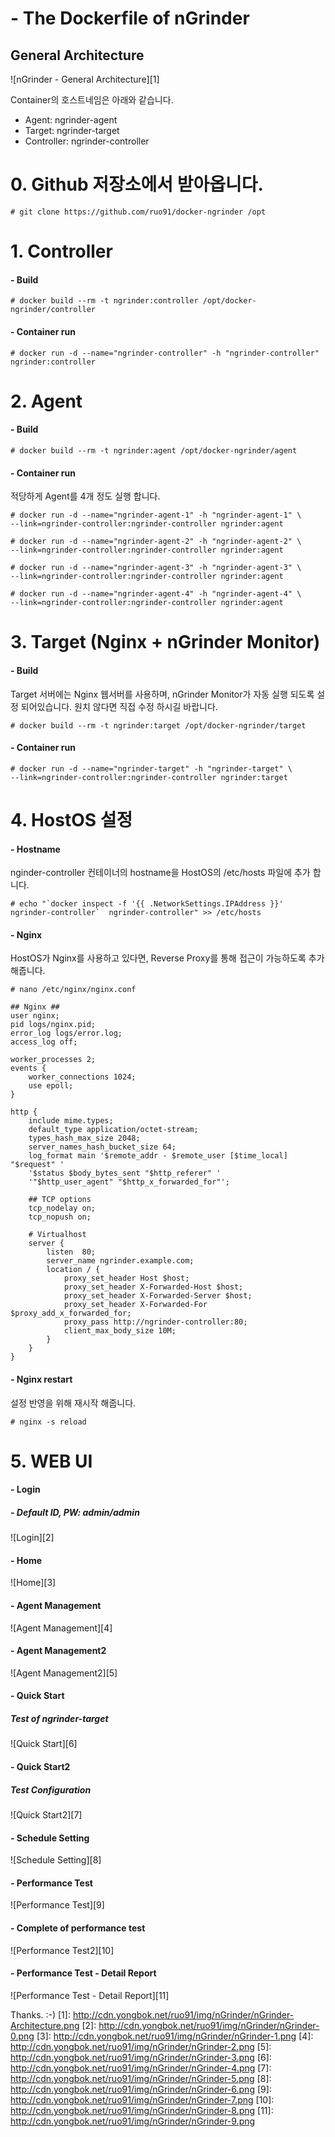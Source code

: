 # - The Dockerfile of nGrinder
## General Architecture
![nGrinder - General Architecture][1]

Container의 호스트네임은 아래와 같습니다.
- Agent: ngrinder-agent
- Target: ngrinder-target
- Controller: ngrinder-controller

# 0. Github 저장소에서 받아옵니다.
```
# git clone https://github.com/ruo91/docker-ngrinder /opt
```
# 1. Controller
#### - Build
```
# docker build --rm -t ngrinder:controller /opt/docker-ngrinder/controller
```
#### - Container run
```
# docker run -d --name="ngrinder-controller" -h "ngrinder-controller" ngrinder:controller
```

# 2. Agent
#### - Build
```
# docker build --rm -t ngrinder:agent /opt/docker-ngrinder/agent
```
#### - Container run
적당하게 Agent를 4개 정도 실행 합니다.
```
# docker run -d --name="ngrinder-agent-1" -h "ngrinder-agent-1" \
--link=ngrinder-controller:ngrinder-controller ngrinder:agent
```
```
# docker run -d --name="ngrinder-agent-2" -h "ngrinder-agent-2" \
--link=ngrinder-controller:ngrinder-controller ngrinder:agent
```
```
# docker run -d --name="ngrinder-agent-3" -h "ngrinder-agent-3" \
--link=ngrinder-controller:ngrinder-controller ngrinder:agent
```
```
# docker run -d --name="ngrinder-agent-4" -h "ngrinder-agent-4" \
--link=ngrinder-controller:ngrinder-controller ngrinder:agent
```

# 3. Target (Nginx + nGrinder Monitor)
#### - Build
Target 서버에는 Nginx 웹서버를 사용하며, nGrinder Monitor가 자동 실행 되도록 설정 되어있습니다.
원치 않다면 직접 수정 하시길 바랍니다.
```
# docker build --rm -t ngrinder:target /opt/docker-ngrinder/target
```
#### - Container run
```
# docker run -d --name="ngrinder-target" -h "ngrinder-target" \
--link=ngrinder-controller:ngrinder-controller ngrinder:target
```

# 4. HostOS 설정
#### - Hostname
nginder-controller 컨테이너의 hostname을 HostOS의 /etc/hosts 파일에 추가 합니다.
```
# echo "`docker inspect -f '{{ .NetworkSettings.IPAddress }}' ngrinder-controller`  ngrinder-controller" >> /etc/hosts
```

#### - Nginx
HostOS가 Nginx를 사용하고 있다면, Reverse Proxy를 통해 접근이 가능하도록 추가 해줍니다.
```
# nano /etc/nginx/nginx.conf
```
```
## Nginx ##
user nginx;
pid logs/nginx.pid;
error_log logs/error.log;
access_log off;

worker_processes 2;
events {
    worker_connections 1024;
    use epoll;
}

http {
    include mime.types;
    default_type application/octet-stream;
    types_hash_max_size 2048;
    server_names_hash_bucket_size 64;
    log_format main '$remote_addr - $remote_user [$time_local] "$request" '
    '$status $body_bytes_sent "$http_referer" '
    '"$http_user_agent" "$http_x_forwarded_for"';

    ## TCP options
    tcp_nodelay on;
    tcp_nopush on;

    # Virtualhost
    server {
        listen  80;
        server_name ngrinder.example.com;
        location / {
            proxy_set_header Host $host;
            proxy_set_header X-Forwarded-Host $host;
            proxy_set_header X-Forwarded-Server $host;
            proxy_set_header X-Forwarded-For $proxy_add_x_forwarded_for;
            proxy_pass http://ngrinder-controller:80;
            client_max_body_size 10M;
        }
    }
}
```
#### - Nginx restart
설정 반영을 위해 재시작 해줍니다.
```
# nginx -s reload
```

# 5. WEB UI
#### - Login
##### - Default ID, PW: admin/admin
![Login][2]

#### - Home
![Home][3]

#### - Agent Management
![Agent Management][4]

#### - Agent Management2
![Agent Management2][5]

#### - Quick Start
##### Test of ngrinder-target
![Quick Start][6]

#### - Quick Start2
##### Test Configuration
![Quick Start2][7]

#### - Schedule Setting
![Schedule Setting][8]

#### - Performance Test
![Performance Test][9]

#### - Complete of performance test
![Performance Test2][10]

#### - Performance Test - Detail Report
![Performance Test - Detail Report][11]

Thanks. :-)
[1]: http://cdn.yongbok.net/ruo91/img/nGrinder/nGrinder-Architecture.png
[2]: http://cdn.yongbok.net/ruo91/img/nGrinder/nGrinder-0.png
[3]: http://cdn.yongbok.net/ruo91/img/nGrinder/nGrinder-1.png
[4]: http://cdn.yongbok.net/ruo91/img/nGrinder/nGrinder-2.png
[5]: http://cdn.yongbok.net/ruo91/img/nGrinder/nGrinder-3.png
[6]: http://cdn.yongbok.net/ruo91/img/nGrinder/nGrinder-4.png
[7]: http://cdn.yongbok.net/ruo91/img/nGrinder/nGrinder-5.png
[8]: http://cdn.yongbok.net/ruo91/img/nGrinder/nGrinder-6.png
[9]: http://cdn.yongbok.net/ruo91/img/nGrinder/nGrinder-7.png
[10]: http://cdn.yongbok.net/ruo91/img/nGrinder/nGrinder-8.png
[11]: http://cdn.yongbok.net/ruo91/img/nGrinder/nGrinder-9.png
